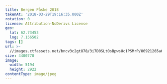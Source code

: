 ```yaml
---
title: Bergen Påske 2018
takenAt: '2018-03-29T19:16:35.000Z'
rotation: 0
license: Attribution-NoDerivs License
geo:
  lat: 62.73453
  lng: 7.156502
tags: []
url: >-
  //images.ctfassets.net/bncv3c2gt878/3i7D0SLtOsBpwsUc1PSMrP/86921265a67b3466d84e4e8320a5bd5b/bergen-pske-2018_41134515042_o
size: 4400770
image:
  width: 5194
  height: 2922
contentType: image/jpeg
---
```


